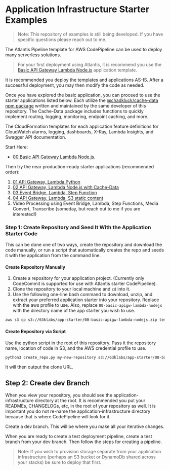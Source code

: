 # Application Infrastructure Starter Examples

> Note: This repository of examples is still being developed. If you have specific questions please reach out to me.

The Atlantis Pipeline template for AWS CodePipeline can be used to deploy many serverless solutions.

> For your first deployment using Atlantis, it is recommend you use the [Basic API Gateway Lambda Node.js](./00-basic-apigw-lambda-nodejs/) application template.

It is recommended you deploy the templates and applications AS-IS. After a successful deployment, you may then modify the code as needed.

Once you have explored the basic application, you can proceed to use the starter applications listed below. Each utilize the [@chadkluck/cache-data npm package](https://www.npmjs.com/package/@chadkluck/cache-data) written and maintained by the same developer of this repository. The Cache-Data package includes functions to quickly implement routing, logging, monitoring, endpoint caching, and more.

The CloudFormation templates for each application feature definitions for CloudWatch alarms, logging, dashboards, X-Ray, Lambda Insights, and Swagger API documentation.

Start Here: 

- [00 Basic API Gateway Lambda Node.js](./00-basic-apigw-lambda-nodejs/).

Then try the near production-ready starter applications (recommended order):

1. [01 API Gateway, Lambda Python](./01-apigw-lambda-py/)
2. [02 API Gateway, Lambda Node.js with Cache-Data](./02-apigw-lambda-nodejs-cache-data/)
3. [03 Event Bridge, Lambda, Step Function](./03-event-lambda-nodejs-stepfunc/)
4. [04 API Gateway, Lambda, S3 static content](./04-apigw-lambda-s3-static/)
5. Video Processing using Event Bridge, Lambda, Step Functions, Media Convert, Transcribe (someday, but reach out to me if you are interested!)

### Step 1: Create Repository and Seed It With the Application Starter Code

This can be done one of two ways, create the repository and download the code manually, or run a script that automatically creates the repo and seeds it with the application from the command line.

#### Create Repository Manually

1. Create a repository for your application project. (Currently only CodeCommit is supported for use with Atlantis starter CodePipeline).
2. Clone the repository to your local machine and `cd` into it.
3. Use the following one-line bash command to download, unzip, and extract your preferred application starter into your repository. Replace <profile> with the aws profile to use. Also, replace `00-basic-apigw-lambda-nodejs` with the directory name of the app starter you wish to use.

```bash
aws s3 cp s3://63klabs/app-starter/00-basic-apigw-lambda-nodejs.zip temp.zip --profile default && unzip temp.zip && rm temp.zip
```

#### Create Repository via Script

Use the python script in the root of this repository. Pass it the repository name, location of code in S3, and the AWS credential profile to use.

```bash
python3 create_repo.py my-new-repository s3://63klabs/app-starter/00-basic-apigw-lambda-nodejs.zip default
```

It will then output the clone URL.

## Step 2: Create dev Branch

When you view your repository, you should see the application-infrastructure directory at the root. It is recommended you put your READMEs, CHANGELOGs, etc, in the root of your repository as well. It is important you do not re-name the application-infrastructure directory because that is where CodePipeline will look for it.

Create a dev branch. This will be where you make all your iterative changes.

When you are ready to create a test deployment pipeline, create a test branch from your dev branch. Then follow the steps for creating a pipeline.

> Note: If you wish to provision storage separate from your application infrastructure (perhaps an S3 bucket or DynamoDb shared across your stacks) be sure to deploy that first.
